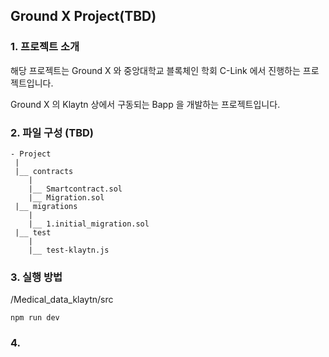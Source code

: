 ## Ground X Project(TBD)

### 1. 프로젝트 소개

해당 프로젝트는 Ground X 와 중앙대학교 블록체인 학회 C-Link 에서 진행하는 프로젝트입니다. </p>
Ground X 의 Klaytn 상에서 구동되는 Bapp 을 개발하는 프로젝트입니다. </p>

### 2. 파일 구성 (TBD)

    - Project
     |
     |__ contracts
        |
        |__ Smartcontract.sol
        |__ Migration.sol
     |__ migrations
        |
        |__ 1.initial_migration.sol
     |__ test
        |
        |__ test-klaytn.js



### 3. 실행 방법 

/Medical_data_klaytn/src </p>

    npm run dev


### 4. 

